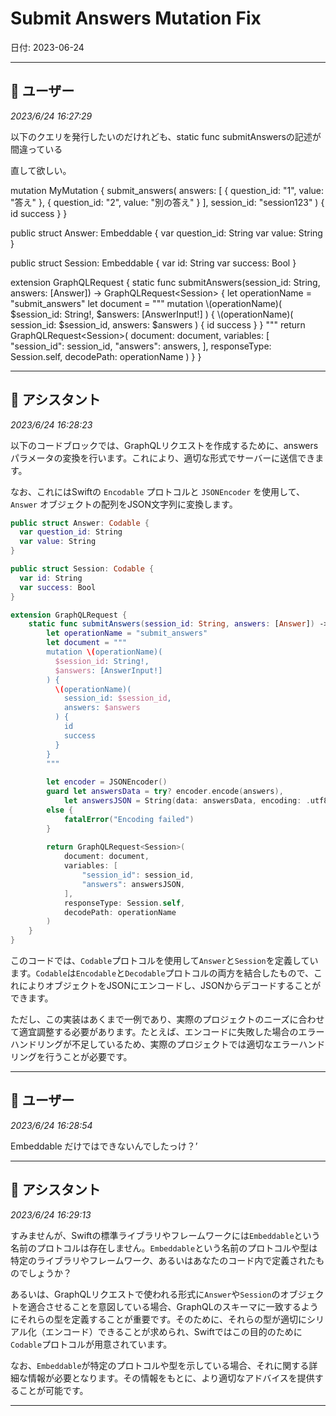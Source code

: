 # Submit Answers Mutation Fix

日付: 2023-06-24

---

## 👤 ユーザー
*2023/6/24 16:27:29*

以下のクエリを発行したいのだけれども、static func submitAnswersの記述が間違っている

直して欲しい。



mutation MyMutation {
  submit\_answers(
    answers: \[
      { question\_id: "1", value: "答え" },
      { question\_id: "2", value: "別の答え" }
    \],
    session\_id: "session123"
  ) {
    id
    success
  }
}

public struct Answer: Embeddable {
  var question\_id: String
  var value: String
}

public struct Session: Embeddable {
  var id: String
  var success: Bool
}


extension GraphQLRequest {
static func submitAnswers(session\_id: String, answers: \[Answer\]) -&gt; GraphQLRequest&lt;Session&gt; {
        let operationName = "submit\_answers"
        let document = """
        mutation \\(operationName)(
          $session\_id: String!,
          $answers: \[AnswerInput!\]
        ) {
          \\(operationName)(
            session\_id: $session\_id,
            answers: $answers
          ) {
            id
            success
          }
        }
        """
        return GraphQLRequest&lt;Session&gt;(
            document: document,
            variables: \[
                "session\_id": session\_id,
                "answers": answers,
            \],
            responseType: Session.self,
            decodePath: operationName
        )
    }
}

---

## 🤖 アシスタント
*2023/6/24 16:28:23*

以下のコードブロックでは、GraphQLリクエストを作成するために、answersパラメータの変換を行います。これにより、適切な形式でサーバーに送信できます。

なお、これにはSwiftの `Encodable` プロトコルと `JSONEncoder` を使用して、`Answer` オブジェクトの配列をJSON文字列に変換します。

```swift
public struct Answer: Codable {
  var question_id: String
  var value: String
}

public struct Session: Codable {
  var id: String
  var success: Bool
}

extension GraphQLRequest {
    static func submitAnswers(session_id: String, answers: [Answer]) -> GraphQLRequest<Session> {
        let operationName = "submit_answers"
        let document = """
        mutation \(operationName)(
          $session_id: String!,
          $answers: [AnswerInput!]
        ) {
          \(operationName)(
            session_id: $session_id,
            answers: $answers
          ) {
            id
            success
          }
        }
        """
        
        let encoder = JSONEncoder()
        guard let answersData = try? encoder.encode(answers),
            let answersJSON = String(data: answersData, encoding: .utf8)
        else {
            fatalError("Encoding failed")
        }
        
        return GraphQLRequest<Session>(
            document: document,
            variables: [
                "session_id": session_id,
                "answers": answersJSON,
            ],
            responseType: Session.self,
            decodePath: operationName
        )
    }
}
```

このコードでは、`Codable`プロトコルを使用して`Answer`と`Session`を定義しています。`Codable`は`Encodable`と`Decodable`プロトコルの両方を結合したもので、これによりオブジェクトをJSONにエンコードし、JSONからデコードすることができます。

ただし、この実装はあくまで一例であり、実際のプロジェクトのニーズに合わせて適宜調整する必要があります。たとえば、エンコードに失敗した場合のエラーハンドリングが不足しているため、実際のプロジェクトでは適切なエラーハンドリングを行うことが必要です。

---

## 👤 ユーザー
*2023/6/24 16:28:54*

Embeddable だけではできないんでしたっけ？’

---

## 🤖 アシスタント
*2023/6/24 16:29:13*

すみませんが、Swiftの標準ライブラリやフレームワークには`Embeddable`という名前のプロトコルは存在しません。`Embeddable`という名前のプロトコルや型は特定のライブラリやフレームワーク、あるいはあなたのコード内で定義されたものでしょうか？

あるいは、GraphQLリクエストで使われる形式に`Answer`や`Session`のオブジェクトを適合させることを意図している場合、GraphQLのスキーマに一致するようにそれらの型を定義することが重要です。そのために、それらの型が適切にシリアル化（エンコード）できることが求められ、Swiftではこの目的のために`Codable`プロトコルが用意されています。

なお、`Embeddable`が特定のプロトコルや型を示している場合、それに関する詳細な情報が必要となります。その情報をもとに、より適切なアドバイスを提供することが可能です。

---
